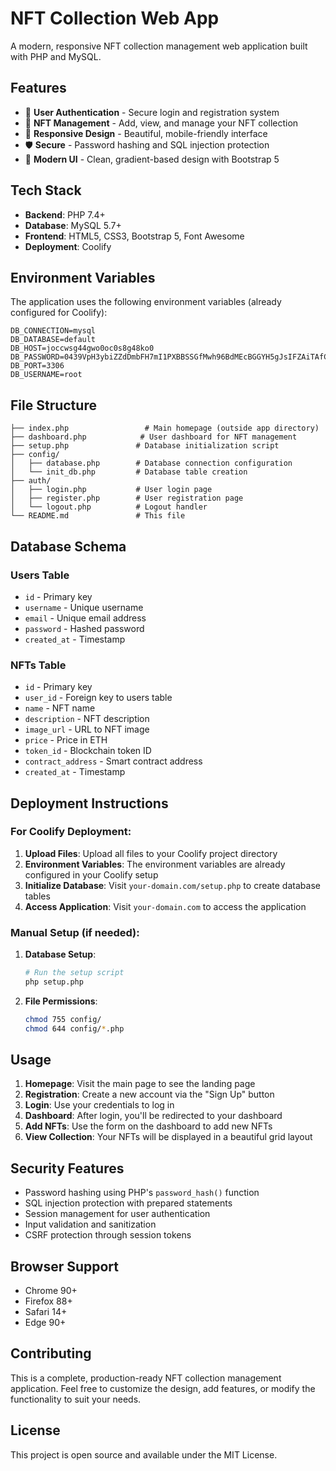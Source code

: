 # NFT Collection Web App

A modern, responsive NFT collection management web application built with PHP and MySQL.

## Features

- 🔐 **User Authentication** - Secure login and registration system
- 🎨 **NFT Management** - Add, view, and manage your NFT collection
- 📱 **Responsive Design** - Beautiful, mobile-friendly interface
- 🛡️ **Secure** - Password hashing and SQL injection protection
- 🎯 **Modern UI** - Clean, gradient-based design with Bootstrap 5

## Tech Stack

- **Backend**: PHP 7.4+
- **Database**: MySQL 5.7+
- **Frontend**: HTML5, CSS3, Bootstrap 5, Font Awesome
- **Deployment**: Coolify

## Environment Variables

The application uses the following environment variables (already configured for Coolify):

```
DB_CONNECTION=mysql
DB_DATABASE=default
DB_HOST=joccwsg44gwo0oc0s8g48ko0
DB_PASSWORD=0439VpH3ybiZZdDmbFH7mI1PXBBSSGfMwh96BdMEcBGGYH5gJsIFZAiTAfCwNJGz
DB_PORT=3306
DB_USERNAME=root
```

## File Structure

```
├── index.php                 # Main homepage (outside app directory)
├── dashboard.php            # User dashboard for NFT management
├── setup.php               # Database initialization script
├── config/
│   ├── database.php        # Database connection configuration
│   └── init_db.php         # Database table creation
├── auth/
│   ├── login.php           # User login page
│   ├── register.php        # User registration page
│   └── logout.php          # Logout handler
└── README.md               # This file
```

## Database Schema

### Users Table
- `id` - Primary key
- `username` - Unique username
- `email` - Unique email address
- `password` - Hashed password
- `created_at` - Timestamp

### NFTs Table
- `id` - Primary key
- `user_id` - Foreign key to users table
- `name` - NFT name
- `description` - NFT description
- `image_url` - URL to NFT image
- `price` - Price in ETH
- `token_id` - Blockchain token ID
- `contract_address` - Smart contract address
- `created_at` - Timestamp

## Deployment Instructions

### For Coolify Deployment:

1. **Upload Files**: Upload all files to your Coolify project directory
2. **Environment Variables**: The environment variables are already configured in your Coolify setup
3. **Initialize Database**: Visit `your-domain.com/setup.php` to create database tables
4. **Access Application**: Visit `your-domain.com` to access the application

### Manual Setup (if needed):

1. **Database Setup**:
   ```bash
   # Run the setup script
   php setup.php
   ```

2. **File Permissions**:
   ```bash
   chmod 755 config/
   chmod 644 config/*.php
   ```

## Usage

1. **Homepage**: Visit the main page to see the landing page
2. **Registration**: Create a new account via the "Sign Up" button
3. **Login**: Use your credentials to log in
4. **Dashboard**: After login, you'll be redirected to your dashboard
5. **Add NFTs**: Use the form on the dashboard to add new NFTs
6. **View Collection**: Your NFTs will be displayed in a beautiful grid layout

## Security Features

- Password hashing using PHP's `password_hash()` function
- SQL injection protection with prepared statements
- Session management for user authentication
- Input validation and sanitization
- CSRF protection through session tokens

## Browser Support

- Chrome 90+
- Firefox 88+
- Safari 14+
- Edge 90+

## Contributing

This is a complete, production-ready NFT collection management application. Feel free to customize the design, add features, or modify the functionality to suit your needs.

## License

This project is open source and available under the MIT License.
